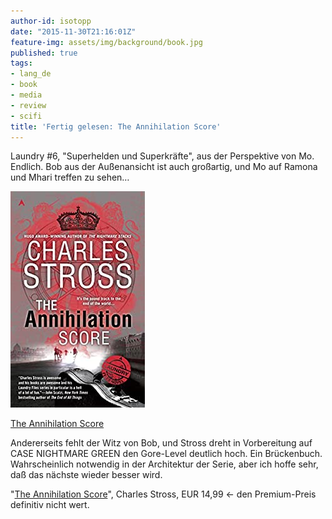 ```yaml
---
author-id: isotopp
date: "2015-11-30T21:16:01Z"
feature-img: assets/img/background/book.jpg
published: true
tags:
- lang_de
- book
- media
- review
- scifi
title: 'Fertig gelesen: The Annihilation Score'
---
```

Laundry #6, "Superhelden und Superkräfte", aus der Perspektive von Mo. Endlich. Bob aus der Außenansicht ist auch großartig, und Mo auf Ramona und Mhari treffen zu sehen…

[![](/uploads/2015/11/annihilation.jpg)](https://www.amazon.de/dp/B00RW1VO14)

[The Annihilation Score](https://www.amazon.de/dp/B00RW1VO14)

Andererseits fehlt der Witz von Bob, und Stross dreht in Vorbereitung auf CASE NIGHTMARE GREEN den Gore-Level deutlich hoch. Ein Brückenbuch. Wahrscheinlich notwendig in der Architektur der Serie, aber ich hoffe sehr, daß das nächste wieder besser wird.

"[The Annihilation Score](https://www.amazon.de/dp/B00RW1VO14)", Charles Stross, EUR 14,99 <- den Premium-Preis definitiv nicht wert.
